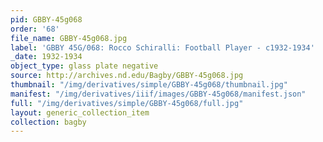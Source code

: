 ```yaml
---
pid: GBBY-45g068
order: '68'
file_name: GBBY-45g068.jpg
label: 'GBBY 45G/068: Rocco Schiralli: Football Player - c1932-1934'
_date: 1932-1934
object_type: glass plate negative
source: http://archives.nd.edu/Bagby/GBBY-45g068.jpg
thumbnail: "/img/derivatives/simple/GBBY-45g068/thumbnail.jpg"
manifest: "/img/derivatives/iiif/images/GBBY-45g068/manifest.json"
full: "/img/derivatives/simple/GBBY-45g068/full.jpg"
layout: generic_collection_item
collection: bagby
---
```

